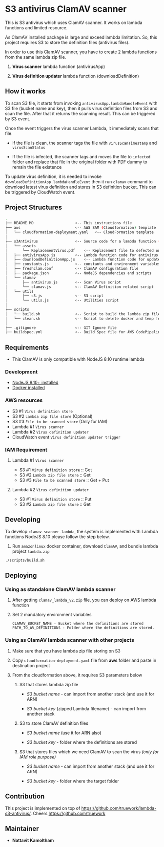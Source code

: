 # S3 antivirus ClamAV scanner

This is S3 antivirus which uses ClamAV scanner. It works on lambda functions and limited resource.

As ClamAV installed package is large and exceed lambda limitation. So, this project requires S3 to store the definition files (antivirus files).

In order to use this ClamAV scanner, you have to create 2 lambda functions from the same lambda zip file.

1. **Virus scanner** lambda function (antivirusApp)

2. **Virus definition updater** lambda function (downloadDefinition)

## How it works

To scan S3 file, it starts from invoking `antivirusApp.lambdaHandleEvent` with S3 file (bucket name and key), then it pulls virus definition files from S3 and scan the file. After that it returns the scanning result. This can be triggered by S3 event.

Once the event triggers the virus scanner Lambda, it immediately scans that file.

- If the file is clean, the scanner tags the file with `virusScanTimestamp` and `virusScanStatus`

- If the file is infected, the scanner tags and moves the file to `infected` folder and replace that file in the original folder with PDF dummy to remain the file existence

To update virus definition, it is needed to invoke `downloadDefinitionApp.lambdaHandleEvent` then it run `clamav` command to download latest virus definition and stores in S3 definition bucket. This can be triggered by CloudWatch event.

## Project Structures

```bash
.
├── README.MD                   <-- This instructions file
├── aws                         <-- AWS SAM (Cloudformation) template
│   └── cloudformation-deployment.yaml   <-- CloudFormation template
│
├── s3Antivirus                 <-- Source code for a lambda function (NodeJS 8.10)
│   └── assets
│       └── ReplacementVirus.pdf    <-- Replacement file to defected one
│   ├── antivirusApp.js         <-- Lambda function code for antivirus part
│   ├── downloadDefinitionApp.js    <-- Lambda function code for update definition part
│   ├── constants.js            <-- constants and environment variables
│   ├── freshclam.conf          <-- ClamAV configuration file
│   ├── package.json            <-- NodeJS dependencies and scripts
│   └── clamav
│       ├── antivirus.js        <-- Scan Virus script
│       └── clamav.js           <-- ClamAV Definition related script
│   └── utils
│       ├── s3.js               <-- S3 script
│       └── utils.js            <-- Utilities script
│
├── scripts
│   └── build.sh                <-- Script to build the lambda zip file with ClamAV binary files
│   └── clean.sh                <-- Script to delete docker and temp folders
│
├── .gitignore                  <-- GIT Ignore file
├── buildspec.yml               <-- Build Spec file for AWS CodePipeline
```

## Requirements

- This ClamAV is only compatible with NodeJS 8.10 runtime lambda

### Development

- [NodeJS 8.10+ installed](https://nodejs.org/en/download/releases/)
- [Docker installed](https://www.docker.com/community-edition)

### AWS resources

- S3 #1 `Virus definition store`
- S3 #2 `Lambda zip file store` (Optional)
- S3 #3 `File to be scanned store` (Only for IAM)
- Lambda #1 `Virus scanner`
- Lambda #2 `Virus definition updater`
- CloudWatch event `Virus definition updater trigger`

### IAM Requirement

1. Lambda #1 `Virus scanner`

   - S3 #1 `Virus definition store` :: Get
   - S3 #2 `Lambda zip file store` :: Get
   - S3 #3 `File to be scanned store` :: Get + Put

2. Lambda #2 `Virus definition updater`
   - S3 #1 `Virus definition store` :: Put
   - S3 #2 `Lambda zip file store` :: Get

## Developing

To develop `clamav-scanner-lambda`, the system is implemented with Lambda functions NodeJS 8.10 please follow the step below.

1. Run `amazonlinux` docker container, download `ClamAV`, and bundle lambda project `lambda.zip`

```sh
./scripts/build.sh
```

## Deploying

### Using as standalone ClamAV lambda scanner

1.  After getting `clamav_lambda_v2.zip` file, you can deploy on AWS lambda function

2.  Set 2 mandatory environment variables

        CLAMAV_BUCKET_NAME - Bucket where the definitions are stored
        PATH_TO_AV_DEFINITIONS - Folder where the definitions are stored.

### Using as ClamAV lambda scanner with other projects

1.  Make sure that you have lambda zip file storing on S3

2.  Copy `cloudformation-deployment.yaml` file from **aws** folder and paste in destination project

3.  From the cloudformation above, it requires S3 parameters below

    1.  S3 that stores lambda zip file

        - _S3 bucket name_ - can import from another stack (and use it for ARN)

        - _S3 bucket key_ (zipped Lambda filename) - can import from another stack

    2.  S3 to store ClamAV definition files

        - _S3 bucket name_ (use it for ARN also)

        - _S3 bucket key_ - folder where the definitions are stored

    3.  S3 that stores files which we need ClamAV to scan the virus _(only for IAM role purpose)_

        - _S3 bucket name_ - can import from another stack (and use it for ARN)

        - _S3 bucket key_ - folder where the target folder

## Contribution

This project is implemented on top of https://github.com/truework/lambda-s3-antivirus/. Cheers https://github.com/truework

## Maintainer

- **Nattavit Kamoltham**
